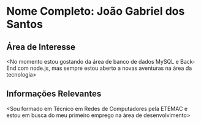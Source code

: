 # Nome Completo: João Gabriel dos Santos

## Área de Interesse
<No momento estou gostando da área de banco de dados MySQL e Back-End com node.js, mas sempre estou aberto a novas aventuras na área da tecnologia>

## Informações Relevantes
<Sou formado em Técnico em Redes de Computadores pela ETEMAC e estou em busca do meu primeiro emprego na área de desenvolvimento>
